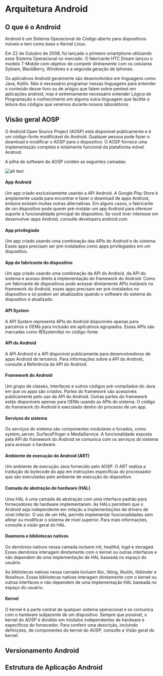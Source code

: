 # Arquitetura Android

## O que é o Android

Android é um Sistema Operacional de Código aberto para dispositivos móveis e tem como base o Kernel Linux.

Em 22 de Outubro de 2008, foi lançado o primeiro smartphone utilizando esse Sistema Operacional no mercado. O fabricante  HTC Dream lançou o modelo T-Mobile com objetivo de competir diretamente com os celulares Sybiam, BlackBerry, Windows e a segunda geração de Iphones.

Os aplicativos Android geralmente são desenvolvidos em linguagens como Java, Kotlin. Não é necessário programar nessas linguagens para entender o conteúdo desse livro ou de artigos que falem sobre pentest em aplicações android, mas é extremamente necessário entender Lógica de Programação e conhecimento em alguma outra linguagem que facilite a leitura dos códigos que veremos durante nossos laboratórios.

## Visão geral AOSP

O Android Open Source Project (AOSP) está disponível publicamente e é um código-fonte modificável do Android. Qualquer pessoa pode fazer o download e modificar o AOSP para o dispositivo. O AOSP fornece uma implementação completa e totalmente funcional da plataforma móvel Android.

A pilha de software do AOSP contém as seguintes camadas:

![alt text](https://source.android.com/static/images/android-stack.svg?hl=pt-br)


#### App Android
Um app criado exclusivamente usando a API Android. A Google Play Store é amplamente usada para encontrar e fazer o download de apps Android, embora existam muitas outras alternativas. Em alguns casos, o fabricante de um dispositivo pode querer pré-instalar um app Android para oferecer suporte à funcionalidade principal do dispositivo. Se você tiver interesse em desenvolver apps Android, consulte developers.android.com.

#### App privilegiado
Um app criado usando uma combinação das APIs do Android e do sistema. Esses apps precisam ser pré-instalados como apps privilegiados em um dispositivo.

#### App do fabricante do dispositivo
Um app criado usando uma combinação da API do Android, da API do sistema e acesso direto à implementação do framework do Android. Como um fabricante de dispositivos pode acessar diretamente APIs instáveis no framework do Android, esses apps precisam ser pré-instalados no dispositivo e só podem ser atualizados quando o software do sistema do dispositivo é atualizado.

#### API System
A API System representa APIs do Android disponíveis apenas para parceiros e OEMs para inclusão em aplicativos agrupados. Essas APIs são marcadas como @SystemApi no código-fonte.

#### API do Android
A API Android é a API disponível publicamente para desenvolvedores de apps Android de terceiros. Para informações sobre a API do Android, consulte a Referência da API do Android.

#### Framework do Android
Um grupo de classes, interfaces e outros códigos pré-compilados do Java em que os apps são criados. Partes do framework são acessíveis publicamente pelo uso da API do Android. Outras partes do framework estão disponíveis apenas para OEMs usando as APIs do sistema. O código do framework do Android é executado dentro do processo de um app.

#### Serviços do sistema
Os serviços do sistema são componentes modulares e focados, como system_server, SurfaceFlinger e MediaService. A funcionalidade exposta pela API do framework do Android se comunica com os serviços do sistema para acessar o hardware.

#### Ambiente de execução do Android (ART)
Um ambiente de execução Java fornecido pelo AOSP. O ART realiza a tradução do bytecode do app em instruções específicas do processador que são executadas pelo ambiente de execução do dispositivo.

#### Camada de abstração de hardware (HAL)
Uma HAL é uma camada de abstração com uma interface padrão para fornecedores de hardware implementarem. As HALs permitem que o Android seja independente em relação a implementações de drivers de nível inferior. O uso de um HAL permite implementar funcionalidades sem afetar ou modificar o sistema de nível superior. Para mais informações, consulte a visão geral do HAL.

#### Daemons e bibliotecas nativos
Os demônios nativos nessa camada incluem init, healthd, logd e storaged. Esses demônios interagem diretamente com o kernel ou outras interfaces e não dependem de uma implementação de HAL baseada no espaço do usuário.

As bibliotecas nativas nessa camada incluem libc, liblog, libutils, libbinder e libselinux. Essas bibliotecas nativas interagem diretamente com o kernel ou outras interfaces e não dependem de uma implementação HAL baseada no espaço do usuário.

#### Kernel
O kernel é a parte central de qualquer sistema operacional e se comunica com o hardware subjacente de um dispositivo. Sempre que possível, o kernel do AOSP é dividido em módulos independentes de hardware e específicos do fornecedor. Para conferir uma descrição, incluindo definições, de componentes do kernel do AOSP, consulte a Visão geral do kernel.

## Versionamento Android



## Estrutura de Aplicação Android

